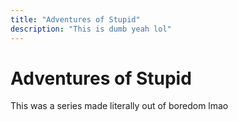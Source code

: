 ```yaml
---
title: "Adventures of Stupid"
description: "This is dumb yeah lol"
---
```


# Adventures of Stupid

This was a series made literally out of boredom lmao